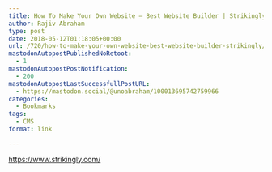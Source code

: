```yaml
---
title: How To Make Your Own Website – Best Website Builder | Strikingly
author: Rajiv Abraham
type: post
date: 2018-05-12T01:18:05+00:00
url: /720/how-to-make-your-own-website-best-website-builder-strikingly/
mastodonAutopostPublishedNoRetoot:
  - 1
mastodonAutopostPostNotification:
  - 200
mastodonAutopostLastSuccessfullPostURL:
  - https://mastodon.social/@unoabraham/100013695742759966
categories:
  - Bookmarks
tags:
  - CMS
format: link

---
```

<https://www.strikingly.com/>